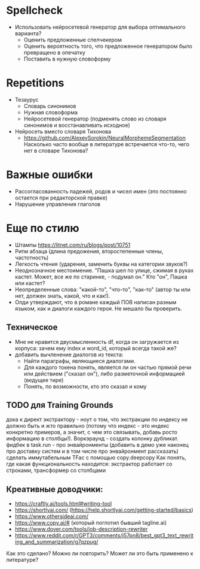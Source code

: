 # Spellcheck

* Использовать нейросетевой генератор для выбора оптимального варианта?
  * Оценить предложенные спелчекером
  * Оценить вероятность того, что предложенное генератором было превращено в опечатку
  * Поставить в нужную словоформу

# Repetitions

* Тезаурус
  * Словарь синонимов
  * Нужная словоформа
  * Нейросетевой генератор (подменять слово из словаря синонимов и восстанавливать исходное)
* Нейросеть вместо словаря Тихонова
  * https://github.com/AlexeySorokin/NeuralMorphemeSegmentation 
    Насколько часто вообще в литературе встречается что-то, чего нет в словаре Тихонова?

# Важные ошибки

* Рассогласованность падежей, родов и чисел имен (это постоянно остается при редакторской правке)
* Нарушение управления глаголов 

 
# Еще по стилю

* Штампы https://litnet.com/ru/blogs/post/10751
* Ритм абзаца (длина предожения, второстепенные члены, частотность)
* Легкость чтения (ударения, заменить буквы на категории звуков?)
* Неоднозначное местоимение. "Пашка шел по улице, сжимая в руках кастет. Может, все же по старинке, - подумал он."  Кто "он", Пашка или кастет?
* Неопределенные слова: "какой-то", "что-то", "как-то" (автор ты или нет, должен знать, какой, что и как!).
* Олди утверждают, что в романе каждый ПОВ написан разным языком, как и диалоги каждого героя. Не мешало бы проверить. 

  

## Техническое

* Мне не нравится двусмысленность df, когда он загружается из корпуса: зачем ему index и word_id, который всегда такой же?
* добавить вычленение диалогов из текста:
  * Найти параграфы, являющиеся диалогами.
  * Для каждого токена понять, является ли он частью прямой речи или действием ("сказал он"), либо разметочной информацией (ведущее тире)
  * Понять, по возможности, кто это сказал и кому

## TODO для Training Grounds

дока к директ экстрактору - ноут о том, что экстракции по индексу не должно быть и жто правильно (потому что индекс - это индекс конкретно примеров, а значит, с чем это связывать, добавь росто информацию в столбцы!). Воркэраунд - создать колонку дубликат.
фидбек в task.run - про энвайронменты (добавить в демо уже наконец про доставку систем и в том числе про энвайронмент рассказать)
сделать иммутабельным TFac с помощью copy.deepcopy
Как понять, где какая функциональность находится: экстрактор работает со строками, трансформер со столбцами


## Креативные доводчики:

* https://craftly.ai/tools.html#writing-tool
* https://shortlyai.com/ (https://help.shortlyai.com/getting-started/basics)
* https://www.othersideai.com/
* https://www.copy.ai/# (который поглотил бывший tagline.ai)
* https://www.dover.com/tools/job-description-rewriter
* https://www.reddit.com/r/GPT3/comments/j57pn8/best_gpt3_text_rewriting_and_summarization/g7qzpug/

Как это сделано? Можно ли повторить? Может ли это быть применено к литературе?


